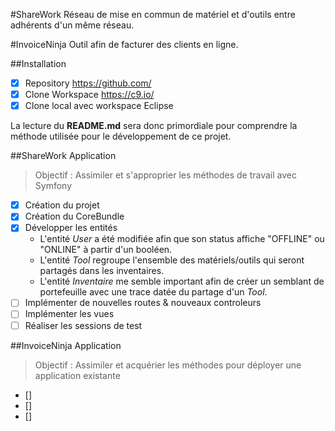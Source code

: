 #ShareWork
Réseau de mise en commun de matériel et d'outils entre adhérents d'un même réseau.

#InvoiceNinja
Outil afin de facturer des clients en ligne.

##Installation
- [X] Repository https://github.com/
- [X] Clone Workspace https://c9.io/
- [X] Clone local avec workspace Eclipse

La lecture du **README.md** sera donc primordiale pour comprendre la méthode utilisée pour le développement de ce projet.

##ShareWork Application

> Objectif : Assimiler et s'approprier les méthodes de travail avec Symfony

- [X] Création du projet
- [X] Création du CoreBundle
- [X] Développer les entités
    * L'entité *User* a été modifiée afin que son status affiche "OFFLINE" ou "ONLINE" à partir d'un booléen.
    * L'entité *Tool* regroupe l'ensemble des matériels/outils qui seront partagés dans les inventaires.
    * L'entité *Inventaire* me semble important afin de créer un semblant de portefeuille avec une trace datée du partage d'un *Tool*.
- [ ] Implémenter de nouvelles routes & nouveaux controleurs
- [ ] Implémenter les vues
- [ ] Réaliser les sessions de test

##InvoiceNinja Application

> Objectif : Assimiler et acquérier les méthodes pour déployer une application existante

- []
- []
- []
